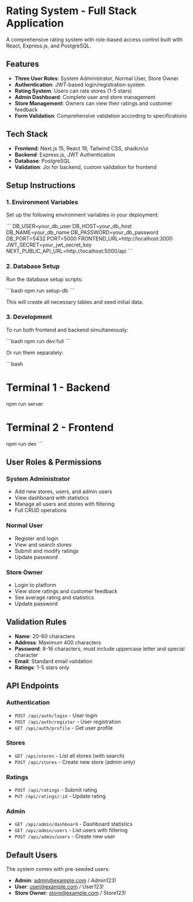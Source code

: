 # Rating System - Full Stack Application

A comprehensive rating system with role-based access control built with React, Express.js, and PostgreSQL.

## Features

- **Three User Roles**: System Administrator, Normal User, Store Owner
- **Authentication**: JWT-based login/registration system
- **Rating System**: Users can rate stores (1-5 stars)
- **Admin Dashboard**: Complete user and store management
- **Store Management**: Owners can view their ratings and customer feedback
- **Form Validation**: Comprehensive validation according to specifications

## Tech Stack

- **Frontend**: Next.js 15, React 19, Tailwind CSS, shadcn/ui
- **Backend**: Express.js, JWT Authentication
- **Database**: PostgreSQL
- **Validation**: Joi for backend, custom validation for frontend

## Setup Instructions

### 1. Environment Variables

Set up the following environment variables in your deployment:

\`\`\`
DB_USER=your_db_user
DB_HOST=your_db_host
DB_NAME=your_db_name
DB_PASSWORD=your_db_password
DB_PORT=5432
PORT=5000
FRONTEND_URL=http://localhost:3000
JWT_SECRET=your_jwt_secret_key
NEXT_PUBLIC_API_URL=http://localhost:5000/api
\`\`\`

### 2. Database Setup

Run the database setup scripts:

\`\`\`bash
npm run setup-db
\`\`\`

This will create all necessary tables and seed initial data.

### 3. Development

To run both frontend and backend simultaneously:

\`\`\`bash
npm run dev:full
\`\`\`

Or run them separately:

\`\`\`bash
# Terminal 1 - Backend
npm run server

# Terminal 2 - Frontend  
npm run dev
\`\`\`

## User Roles & Permissions

### System Administrator
- Add new stores, users, and admin users
- View dashboard with statistics
- Manage all users and stores with filtering
- Full CRUD operations

### Normal User
- Register and login
- View and search stores
- Submit and modify ratings
- Update password

### Store Owner
- Login to platform
- View store ratings and customer feedback
- See average rating and statistics
- Update password

## Validation Rules

- **Name**: 20-60 characters
- **Address**: Maximum 400 characters  
- **Password**: 8-16 characters, must include uppercase letter and special character
- **Email**: Standard email validation
- **Ratings**: 1-5 stars only

## API Endpoints

### Authentication
- `POST /api/auth/login` - User login
- `POST /api/auth/register` - User registration
- `GET /api/auth/profile` - Get user profile

### Stores
- `GET /api/stores` - List all stores (with search)
- `POST /api/stores` - Create new store (admin only)

### Ratings
- `POST /api/ratings` - Submit rating
- `PUT /api/ratings/:id` - Update rating

### Admin
- `GET /api/admin/dashboard` - Dashboard statistics
- `GET /api/admin/users` - List users with filtering
- `POST /api/admin/users` - Create new user

## Default Users

The system comes with pre-seeded users:

- **Admin**: admin@example.com / Admin123!
- **User**: user@example.com / User123!
- **Store Owner**: store@example.com / Store123!


